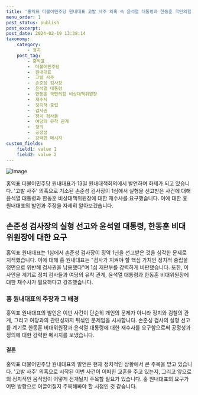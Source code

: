```yaml
---
title: '홍익표 더불어민주당 원내대표 고발 사주 의혹 속 윤석열 대통령과 한동훈 국민의힘 비상대책위원장에 대한 재수사 요구'
menu_order: 1
post_status: publish
post_excerpt: 
post_date: 2024-02-19 13:38:14
taxonomy:
    category:
        - 정치
    post_tag:
        - 홍익표
        -  더불어민주당
        -  원내대표
        -  고발 사주
        -  손준성 검사장
        -  윤석열 대통령
        -  한동훈 국민의힘 비상대책위원장
        -  재수사
        -  정치적 중립
        -  검사권
        -  정치 검사들
        -  여당의 유착 관계
        -  정의
        -  공정성
        -  강력한 메시지
custom_fields:
    field1: value 1
    field2: value 2
---
```


![Image](https://imgnews.pstatic.net/image/449/2024/02/13/0000267818_001_20240213104801599.jpg?type=w647)

홍익표 더불어민주당 원내대표가 13일 원내대책회의에서 발언하며 화제가 되고 있습니다. '고발 사주' 의혹으로 기소된 손준성 검사장이 1심에서 실형을 선고받은 사건에 대해 윤석열 대통령과 한동훈 비상대책위원장에 대한 재수사를 요구했습니다. 이에 대한 홍 원내대표의 발언과 주장을 자세히 알아보겠습니다.
## 손준성 검사장의 실형 선고와 윤석열 대통령, 한동훈 비대위원장에 대한 요구
홍익표 원내대표는 1심에서 손준성 검사장이 징역 1년을 선고받은 것을 심각한 문제로 지적했습니다. 이에 대해 홍 원내대표는 "검사가 지켜야 할 핵심 가치인 정치적 중립을 정면으로 위반해 검사권을 남용했다"며 1심 재판부를 강력하게 비판했습니다. 또한, 이 사안을 계기로 정치 검사들과 여당의 유착 관계, 윤석열 대통령과 한동훈 비대위원장에 대한 재수사가 필요하다고 강조했습니다.
### 홍 원내대표의 주장과 그 배경
홍익표 원내대표의 발언은 이번 사건이 단순히 개인의 문제가 아니라 정치와 검찰의 관계, 그리고 여당과의 관련성까지 뒤섞인 문제임을 시사합니다. 손준성 검사의 실형 선고를 계기로 한동훈 비대위원장과 윤석열 대통령에 대한 재수사를 요구함으로써 공정성과 정의에 대한 강력한 메시지를 보냈습니다.
#### 결론
홍익표 더불어민주당 원내대표의 발언은 현재 정치적인 상황에서 큰 주목을 받고 있습니다. '고발 사주' 의혹으로 시작된 이번 사건이 어떠한 교훈을 주고 있는지, 그리고 앞으로의 정치적인 움직임이 어떻게 전개될지 주목할 필요가 있습니다. 홍 원내대표의 요구가 어떤 방향으로 이끌어질지 주목해봐야 할 시점인 것 같습니다.
